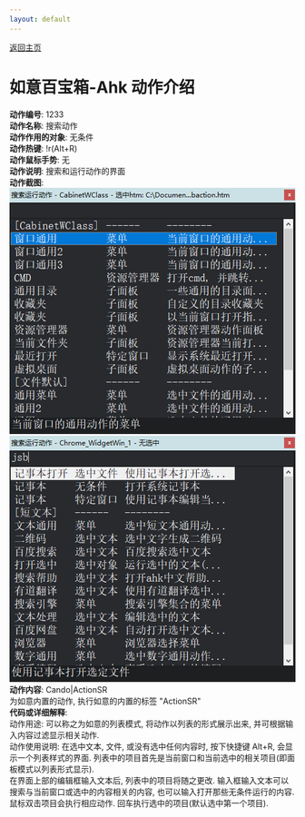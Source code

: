 ```yaml
---
layout: default
---
```

<link rel="stylesheet" href="../Actions/css/atom-one-light.min.css">
<script src="../Actions/js/highlight.min.js"></script>
<script>hljs.highlightAll();</script>

[返回主页](http://wyagd001.github.io/RuYi-Ahk)

# [](#header-2) 如意百宝箱-Ahk 动作介绍

**动作编号**: 1233  
**动作名称**: 搜索动作  
**动作作用的对象**: 无条件  
**动作热键**: !r(Alt+R)  
**动作鼠标手势**: 无  
**动作说明**: 搜索和运行动作的界面  
**动作截图**:  
  ![搜索动作](img1/1233-1.png)   
  ![搜索动作2](img1/1233-2.png)   
**动作内容**: Cando|ActionSR   
为如意内置的动作, 执行如意的内置的标签 "ActionSR"  
**代码或详细解释**:  
动作用途: 可以称之为如意的列表模式, 将动作以列表的形式展示出来, 并可根据输入内容过滤显示相关动作.  
动作使用说明: 在选中文本, 文件, 或没有选中任何内容时, 按下快捷键 Alt+R, 会显示一个列表样式的界面. 列表中的项目首先是当前窗口和当前选中的相关项目(即面板模式以列表形式显示).   
在界面上部的编辑框输入文本后, 列表中的项目将随之更改. 输入框输入文本可以搜索与当前窗口或选中的内容相关的内容, 也可以输入打开那些无条件运行的内容.  
鼠标双击项目会执行相应动作. 回车执行选中的项目(默认选中第一个项目).  